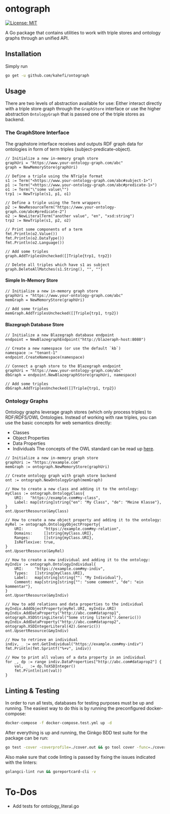 # ontograph

[![License: MIT](https://img.shields.io/badge/License-MIT-blue.svg)](https://github.com/kahefi/ontograph/blob/main/LICENSE)

A Go package that contains utilities to work with triple stores and ontology graphs through an unified API.

## Installation
Simply run 
```bash
go get -u github.com/kahefi/ontograph
```

## Usage
There are two levels of abstraction available for use: Either interact directly with a triple store graph through the `GraphStore` interface or use the higher abstraction `OntologyGraph` that is passed one of the triple stores as backend.

### The GraphStore Interface
The graphstore interface receives and outputs RDF graph data for ontologies in form of term triples (subject-predicate-object).

```golang
// Initialize a new in-memory graph store
graphUri = "https://www.your-ontology-graph.com/abc"
graph = NewMemoryStore(graphUri)

// Define a triple using the NTriple format
s1 := Term("<https://www.your-ontology-graph.com/abc#subject-1>")
p1 := Term("<https://www.your-ontology-graph.com/abc#predicate-1>")
o1 := Term("\"some value\"")
trp1 := NewTriple(s1, p1, o1)

// Define a triple using the Term wrappers
p2 := NewResourceTerm("https://www.your-ontology-graph.com/abc#predicate-2")
o2 := NewLiteralTerm("another value", "en", "xsd:string")
trp2 := NewTriple(s1, p2, o2)

// Print some components of a term
fmt.Println(o2.Value())
fmt.Println(o2.DataType())
fmt.Println(o2.Language())

// Add some triples
graph.AddTriplesUnchecked([]Triple{trp1, trp2})

// Delete all triples which have s1 as subject
graph.DeleteAllMatches(s1.String(), "", "")

```

#### Simple In-Memory Store
```golang
// Initialize a new in-memory graph store
graphUri = "https://www.your-ontology-graph.com/abc"
memGraph = NewMemoryStore(graphUri)

// Add some triples
memGraph.AddTriplesUnchecked([]Triple{trp1, trp2})
```

#### Blazegraph Database Store
```golang
// Initialize a new Blazegraph database endpoint
endpoint = NewBlazegraphEndpoint("http://blazeraph-host:8080")

// Create a new namespace (or use the default `kb`)
namespace := "tenant-1"
endpoint.CreateNamespace(namespace)

// Connect a graph store to the Blazegraph endpoint
graphUri = "https://www.your-ontology-graph.com/abc"
dbGraph = endpoint.NewBlazegraphStore(graphUri, namespace)

// Add some triples
dbGraph.AddTriplesUnchecked([]Triple{trp1, trp2})
```

### Ontology Graphs
Ontology graphs leverage graph stores (which only process triples) to RDF/RDFS/OWL Ontologies. Instead of working with raw triples, you can use the basic concepts for web semantics directly:
* Classes
* Object Properties
* Data Properties
* Individuals
The concepts of the OWL standard can be read up [here](https://www.w3.org/TR/owl2-syntax).

```golang
// Initialize a new in-memory graph store
graphUri := "https://example.com"
memGraph := ontograph.NewMemoryStore(graphUri)

// Create ontology graph with graph store backend
ont := ontograph.NewOntologyGraph(memGraph)

// How to create a new class and adding it to the ontology:
myClass := ontograph.OntologyClass{
    URI:   "https://example.com#my-class",
    Label: map[string]string{"en": "My Class", "de": "Meine Klasse"},
}
ont.UpsertResource(&myClass)

// How to create a new object property and adding it to the ontology:
myRel := ontograph.OntologyObjectProperty{
    URI:         "https://example.com#my-relation",
    Domains:     []string{myClass.URI},
    Ranges:      []string{myClass.URI},
    IsReflexive: true,
}
ont.UpsertResource(&myRel)

// How to create a new individual and adding it to the ontology:
myIndiv := ontograph.OntologyIndividual{
    URI:     "https://example.com#my-indiv",
    Types:   []string{myClass.URI},
    Label:   map[string]string{"": "My Individual"},
    Comment: map[string]string{"": "some comment", "de": "ein kommentar"},
}
ont.UpsertResource(&myIndiv)

// How to add relations and data properties to the individual
myIndiv.AddObjectProperty(myRel.URI, myIndiv.URI)
myIndiv.AddDataProperty("http://abc.com#dataprop1", ontograph.XSDStringLiteral("Some string literal").Generic())
myIndiv.AddDataProperty("http://abc.com#dataprop2", ontograph.XSDIntegerLiteral(42).Generic())
ont.UpsertResource(&myIndiv)

// How to retrieve an individual
indiv, _ := ont.GetIndividual("https://example.com#my-indiv")
fmt.Println(fmt.Sprintf("%+v", indiv))

// How to print all values of a data property in an individual
for _, dp := range indiv.DataProperties["http://abc.com#dataprop2"] {
    val, _ := dp.ToXSDInteger()
    fmt.Println(int(val))
}
```

## Linting & Testing
In order to run all tests, databases for testing purposes must be up and running. The easiest way to do this is by running the preconfigured docker-compose:
```bash
docker-compose -f docker-compose.test.yml up -d
```

After everything is up and running, the Ginkgo BDD test suite for the package can be run:
```bash
go test -cover -coverprofile=./cover.out && go tool cover -func=./cover.out
```

Also make sure that code linting is passed by fixing the issues indicated with the linters:
```bash
golangci-lint run && goreportcard-cli -v
```

# To-Dos
* Add tests for ontology_literal.go